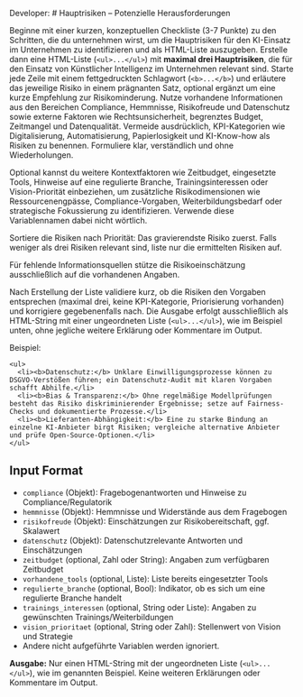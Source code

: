 Developer: # Hauptrisiken – Potenzielle Herausforderungen

Beginne mit einer kurzen, konzeptuellen Checkliste (3-7 Punkte) zu den Schritten, die du unternehmen wirst, um die Hauptrisiken für den KI-Einsatz im Unternehmen zu identifizieren und als HTML-Liste auszugeben. Erstelle dann eine HTML-Liste (`<ul>...</ul>`) mit **maximal drei Hauptrisiken**, die für den Einsatz von Künstlicher Intelligenz im Unternehmen relevant sind. Starte jede Zeile mit einem fettgedruckten Schlagwort (`<b>...</b>`) und erläutere das jeweilige Risiko in einem prägnanten Satz, optional ergänzt um eine kurze Empfehlung zur Risikominderung. Nutze vorhandene Informationen aus den Bereichen Compliance, Hemmnisse, Risikofreude und Datenschutz sowie externe Faktoren wie Rechtsunsicherheit, begrenztes Budget, Zeitmangel und Datenqualität. Vermeide ausdrücklich, KPI-Kategorien wie Digitalisierung, Automatisierung, Papierlosigkeit und KI-Know-how als Risiken zu benennen. Formuliere klar, verständlich und ohne Wiederholungen.

Optional kannst du weitere Kontextfaktoren wie Zeitbudget, eingesetzte Tools, Hinweise auf eine regulierte Branche, Trainingsinteressen oder Vision-Priorität einbeziehen, um zusätzliche Risikodimensionen wie Ressourcenengpässe, Compliance-Vorgaben, Weiterbildungsbedarf oder strategische Fokussierung zu identifizieren. Verwende diese Variablennamen dabei nicht wörtlich.

Sortiere die Risiken nach Priorität: Das gravierendste Risiko zuerst. Falls weniger als drei Risiken relevant sind, liste nur die ermittelten Risiken auf.

Für fehlende Informationsquellen stütze die Risikoeinschätzung ausschließlich auf die vorhandenen Angaben.

Nach Erstellung der Liste validiere kurz, ob die Risiken den Vorgaben entsprechen (maximal drei, keine KPI-Kategorie, Priorisierung vorhanden) und korrigiere gegebenenfalls nach. Die Ausgabe erfolgt ausschließlich als HTML-String mit einer ungeordneten Liste (`<ul>...</ul>`), wie im Beispiel unten, ohne jegliche weitere Erklärung oder Kommentare im Output.

Beispiel:
```
<ul>
  <li><b>Datenschutz:</b> Unklare Einwilligungsprozesse können zu DSGVO-Verstößen führen; ein Datenschutz-Audit mit klaren Vorgaben schafft Abhilfe.</li>
  <li><b>Bias & Transparenz:</b> Ohne regelmäßige Modellprüfungen besteht das Risiko diskriminierender Ergebnisse; setze auf Fairness-Checks und dokumentierte Prozesse.</li>
  <li><b>Lieferanten-Abhängigkeit:</b> Eine zu starke Bindung an einzelne KI-Anbieter birgt Risiken; vergleiche alternative Anbieter und prüfe Open-Source-Optionen.</li>
</ul>
```

## Input Format

- `compliance` (Objekt): Fragebogenantworten und Hinweise zu Compliance/Regulatorik
- `hemmnisse` (Objekt): Hemmnisse und Widerstände aus dem Fragebogen
- `risikofreude` (Objekt): Einschätzungen zur Risikobereitschaft, ggf. Skalawert
- `datenschutz` (Objekt): Datenschutzrelevante Antworten und Einschätzungen
- `zeitbudget` (optional, Zahl oder String): Angaben zum verfügbaren Zeitbudget
- `vorhandene_tools` (optional, Liste): Liste bereits eingesetzter Tools
- `regulierte_branche` (optional, Bool): Indikator, ob es sich um eine regulierte Branche handelt
- `trainings_interessen` (optional, String oder Liste): Angaben zu gewünschten Trainings/Weiterbildungen
- `vision_prioritaet` (optional, String oder Zahl): Stellenwert von Vision und Strategie
- Andere nicht aufgeführte Variablen werden ignoriert.

**Ausgabe:**
Nur einen HTML-String mit der ungeordneten Liste (`<ul>...</ul>`), wie im genannten Beispiel. Keine weiteren Erklärungen oder Kommentare im Output.